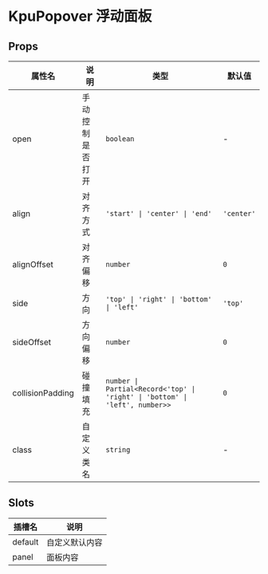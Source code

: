 # KpuPopover 浮动面板

## Props

| 属性名                       | 说明             | 类型                                                                        | 默认值     |
| ---------------------------- | ---------------- | --------------------------------------------------------------------------- | ---------- |
| open                         | 手动控制是否打开 | `boolean`                                                                   | -          |
| align                        | 对齐方式         | `'start' \| 'center' \| 'end'`                                              | `'center'` |
| alignOffset                  | 对齐偏移         | `number`                                                                    | `0`        |
| side                         | 方向             | `'top' \| 'right' \| 'bottom' \| 'left'`                                    | `'top'`    |
| sideOffset                   | 方向偏移         | `number`                                                                    | `0`        |
| collisionPadding             | 碰撞填充         | `number \| Partial<Record<'top' \| 'right' \| 'bottom' \| 'left', number>>` | `0`        |
| class                        | 自定义类名       | `string`                                                                    | -          |

## Slots

| 插槽名  | 说明           |
| ------- | -------------- |
| default | 自定义默认内容 |
| panel   | 面板内容       |
